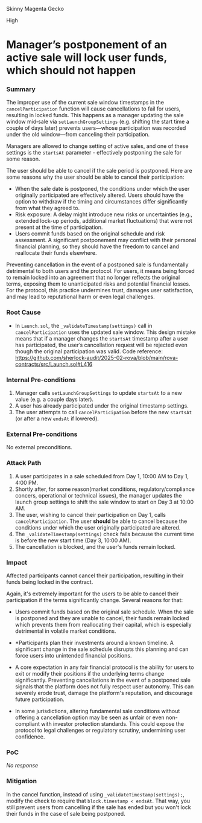 Skinny Magenta Gecko

High

# Manager’s postponement of an active sale will lock user funds, which should not happen

### Summary

The improper use of the current sale window timestamps in the `cancelParticipation` function will cause cancellations to fail for users, resulting in locked funds. This happens as a manager updating the sale window mid‑sale via `setLaunchGroupSettings` (e.g. shifting the start time a couple of days later) prevents users—whose participation was recorded under the old window—from canceling their participation.

Managers are allowed to change setting of active sales, and one of these settings is the `startsAt` parameter - effectively postponing the sale for some reason.

The user should be able to cancel if the sale period is postponed. Here are some reasons why the user should be able to cancel their participation:
- When the sale date is postponed, the conditions under which the user originally participated are effectively altered. Users should have the option to withdraw if the timing and circumstances differ significantly from what they agreed to.
- Risk exposure: A delay might introduce new risks or uncertainties (e.g., extended lock-up periods, additional market fluctuations) that were not present at the time of participation.
- Users commit funds based on the original schedule and risk assessment. A significant postponement may conflict with their personal financial planning, so they should have the freedom to cancel and reallocate their funds elsewhere.

Preventing cancellation in the event of a postponed sale is fundamentally detrimental to both users and the protocol. For users, it means being forced to remain locked into an agreement that no longer reflects the original terms, exposing them to unanticipated risks and potential financial losses. 
For the protocol, this practice undermines trust, damages user satisfaction, and may lead to reputational harm or even legal challenges.

### Root Cause

- In `Launch.sol`, the `_validateTimestamp(settings)` call in `cancelParticipation` uses the updated sale window. This design mistake means that if a manager changes the `startsAt` timestamp after a user has participated, the user’s cancellation request will be rejected even though the original participation was valid.
Code reference: https://github.com/sherlock-audit/2025-02-rova/blob/main/rova-contracts/src/Launch.sol#L416

### Internal Pre-conditions

1. Manager calls `setLaunchGroupSettings` to update `startsAt` to a new value (e.g. a couple days later).
2. A user has already participated under the original timestamp settings.
3. The user attempts to call `cancelParticipation` before the new `startsAt` (or after a new `endsAt` if lowered).

### External Pre-conditions

No external preconditions.

### Attack Path

1. A user participates in a sale scheduled from Day 1, 10:00 AM to Day 1, 4:00 PM.
2. Shortly after, for some reason(market conditions, regulatory/compliance concers, operational or technical issues), the manager updates the launch group settings to shift the sale window to start on Day 3 at 10:00 AM.
3. The user, wishing to cancel their participation on Day 1, calls `cancelParticipation`. The user **should** be able to cancel because the conditions under which the user originally participated are altered.
4. The `_validateTimestamp(settings)` check fails because the current time is before the new start time (Day 3, 10:00 AM).
5. The cancellation is blocked, and the user's funds remain locked.

### Impact

Affected participants cannot cancel their participation, resulting in their funds being locked in the contract.

Again, it's extremely important for the users to be able to cancel their participation if the terms significantly change. Several reasons for that:
- Users commit funds based on the original sale schedule. When the sale is postponed and they are unable to cancel, their funds remain locked which prevents them from reallocating their capital, which is especially detrimental in volatile market conditions.

- *Participants plan their investments around a known timeline. A significant change in the sale schedule disrupts this planning and can force users into unintended financial positions.

- A core expectation in any fair financial protocol is the ability for users to exit or modify their positions if the underlying terms change significantly. Preventing cancellations in the event of a postponed sale signals that the platform does not fully respect user autonomy. This can severely erode trust, damage the platform's reputation, and discourage future participation.

- In some jurisdictions, altering fundamental sale conditions without offering a cancellation option may be seen as unfair or even non-compliant with investor protection standards. This could expose the protocol to legal challenges or regulatory scrutiny, undermining user confidence.

### PoC

_No response_

### Mitigation

In the cancel function, instead of using `_validateTimestamp(settings);`, modify the check to require that `block.timestamp < endsAt`. 
That way, you still prevent users from cancelling if the sale has ended but you won't lock their funds in the case of sale being postponed.